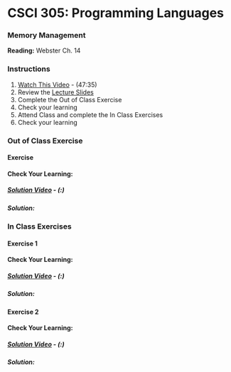 # CSCI 305: Programming Languages

### Memory Management

**Reading:** Webster Ch. 14

### Instructions
1. [Watch This Video](https://youtu.be/zcVpiAc-jLs) - (47:35)
2. Review the [Lecture Slides](slides/Lecture26_27.pdf)
3. Complete the Out of Class Exercise
4. Check your learning
5. Attend Class and complete the In Class Exercises
6. Check your learning

### Out of Class Exercise

#### Exercise

#### Check Your Learning:

##### [Solution Video]() - (:)

##### Solution:

### In Class Exercises

#### Exercise 1

#### Check Your Learning:

##### [Solution Video]() - (:)

##### Solution:

#### Exercise 2

#### Check Your Learning:

##### [Solution Video]() - (:)

##### Solution:
